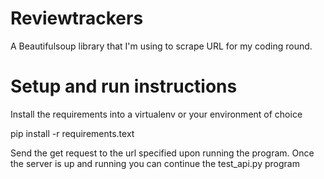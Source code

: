 # Reviewtrackers
A Beautifulsoup library that I'm using to scrape URL for my coding round. 

# Setup and run instructions

Install the requirements into a virtualenv or your environment of choice

pip install -r requirements.text

Send the get request to the url specified upon running the program.
Once the server is up and running you can continue the test_api.py program
